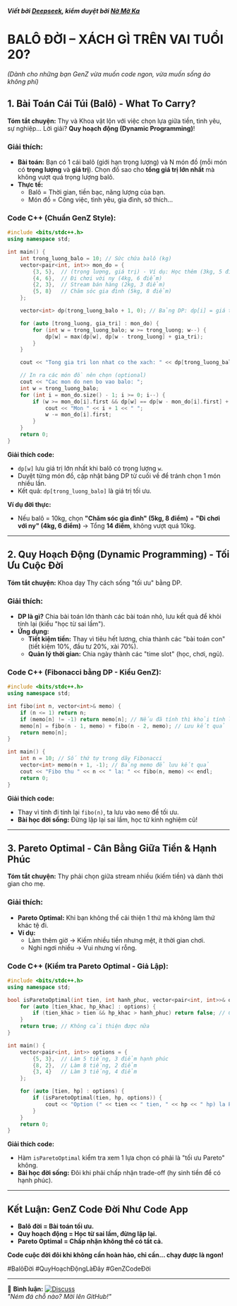 ***Viết bởi [Deepseek](https://deepseek.com/), kiểm duyệt bởi [Nờ Mờ Ka](https://github.com/nguyenminhkhoi2009/)***

# BALÔ ĐỜI – XÁCH GÌ TRÊN VAI TUỔI 20?

*(Dành cho những bạn GenZ vừa muốn code ngon, vừa muốn sống ảo không phí)*  

## **1. Bài Toán Cái Túi (Balô) - What To Carry?**  
**Tóm tắt chuyện:** Thy và Khoa vật lộn với việc chọn lựa giữa tiền, tình yêu, sự nghiệp... Lời giải? **Quy hoạch động (Dynamic Programming)**!  

### **Giải thích:**  
- **Bài toán:** Bạn có 1 cái balô (giới hạn trọng lượng) và N món đồ (mỗi món có **trọng lượng** và **giá trị**). Chọn đồ sao cho **tổng giá trị lớn nhất** mà không vượt quá trọng lượng balô.  
- **Thực tế:**  
  - Balô = Thời gian, tiền bạc, năng lượng của bạn.  
  - Món đồ = Công việc, tình yêu, gia đình, sở thích...  

### **Code C++ (Chuẩn GenZ Style):**  
```cpp
#include <bits/stdc++.h>
using namespace std;

int main() {
    int trong_luong_balo = 10; // Sức chứa balô (kg)
    vector<pair<int, int>> mon_do = {
        {3, 5},  // (trọng lượng, giá trị) - Ví dụ: Học thêm (3kg, 5 điểm hạnh phúc)
        {4, 6},  // Đi chơi với ny (4kg, 6 điểm)
        {2, 3},  // Stream bán hàng (2kg, 3 điểm)
        {5, 8}   // Chăm sóc gia đình (5kg, 8 điểm)
    };

    vector<int> dp(trong_luong_balo + 1, 0); // Bảng DP: dp[i] = giá trị lớn nhất khi balô nặng i kg

    for (auto [trong_luong, gia_tri] : mon_do) {
        for (int w = trong_luong_balo; w >= trong_luong; w--) {
            dp[w] = max(dp[w], dp[w - trong_luong] + gia_tri);
        }
    }

    cout << "Tong gia tri lon nhat co the xach: " << dp[trong_luong_balo] << endl;

    // In ra các món đồ nên chọn (optional)
    cout << "Cac mon do nen bo vao balo: ";
    int w = trong_luong_balo;
    for (int i = mon_do.size() - 1; i >= 0; i--) {
        if (w >= mon_do[i].first && dp[w] == dp[w - mon_do[i].first] + mon_do[i].second) {
            cout << "Mon " << i + 1 << " ";
            w -= mon_do[i].first;
        }
    }
    return 0;
}
```
**Giải thích code:**  
- `dp[w]` lưu giá trị lớn nhất khi balô có trọng lượng `w`.  
- Duyệt từng món đồ, cập nhật bảng DP từ cuối về để tránh chọn 1 món nhiều lần.  
- Kết quả: `dp[trong_luong_balo]` là giá trị tối ưu.  

**Ví dụ đời thực:**  
- Nếu balô = 10kg, chọn **"Chăm sóc gia đình" (5kg, 8 điểm)** + **"Đi chơi với ny" (4kg, 6 điểm)** → Tổng **14 điểm**, không vượt quá 10kg.  

---

## **2. Quy Hoạch Động (Dynamic Programming) - Tối Ưu Cuộc Đời**  
**Tóm tắt chuyện:** Khoa dạy Thy cách sống "tối ưu" bằng DP.  

### **Giải thích:**  
- **DP là gì?** Chia bài toán lớn thành các bài toán nhỏ, lưu kết quả để khỏi tính lại (kiểu "học từ sai lầm").  
- **Ứng dụng:**  
  - **Tiết kiệm tiền:** Thay vì tiêu hết lương, chia thành các "bài toán con" (tiết kiệm 10%, đầu tư 20%, xài 70%).  
  - **Quản lý thời gian:** Chia ngày thành các "time slot" (học, chơi, ngủ).  

### **Code C++ (Fibonacci bằng DP - Kiểu GenZ):**  
```cpp
#include <bits/stdc++.h>
using namespace std;

int fibo(int n, vector<int>& memo) {
    if (n <= 1) return n;
    if (memo[n] != -1) return memo[n]; // Nếu đã tính thì khỏi tính lại
    memo[n] = fibo(n - 1, memo) + fibo(n - 2, memo); // Lưu kết quả
    return memo[n];
}

int main() {
    int n = 10; // Số thứ tự trong dãy Fibonacci
    vector<int> memo(n + 1, -1); // Bảng memo để lưu kết quả
    cout << "Fibo thu " << n << " la: " << fibo(n, memo) << endl;
    return 0;
}
```
**Giải thích code:**  
- Thay vì tính đi tính lại `fibo(n)`, ta lưu vào `memo` để tối ưu.  
- **Bài học đời sống:** Đừng lặp lại sai lầm, học từ kinh nghiệm cũ!  

---

## **3. Pareto Optimal - Cân Bằng Giữa Tiền & Hạnh Phúc**  
**Tóm tắt chuyện:** Thy phải chọn giữa stream nhiều (kiếm tiền) và dành thời gian cho mẹ.  

### **Giải thích:**  
- **Pareto Optimal:** Khi bạn không thể cải thiện 1 thứ mà không làm thứ khác tệ đi.  
- **Ví dụ:**  
  - Làm thêm giờ → Kiếm nhiều tiền nhưng mệt, ít thời gian chơi.  
  - Nghỉ ngơi nhiều → Vui nhưng ví rỗng.  

### **Code C++ (Kiểm tra Pareto Optimal - Giả Lập):**  
```cpp
#include <bits/stdc++.h>
using namespace std;

bool isParetoOptimal(int tien, int hanh_phuc, vector<pair<int, int>>& options) {
    for (auto [tien_khac, hp_khac] : options) {
        if (tien_khac > tien && hp_khac > hanh_phuc) return false; // Có lựa chọn tốt hơn
    }
    return true; // Không cải thiện được nữa
}

int main() {
    vector<pair<int, int>> options = {
        {5, 3},  // Làm 5 tiếng, 3 điểm hạnh phúc
        {8, 2},  // Làm 8 tiếng, 2 điểm
        {3, 4}   // Làm 3 tiếng, 4 điểm
    };

    for (auto [tien, hp] : options) {
        if (isParetoOptimal(tien, hp, options)) {
            cout << "Option (" << tien << " tien, " << hp << " hp) la Pareto Optimal!\n";
        }
    }
    return 0;
}
```
**Giải thích code:**  
- Hàm `isParetoOptimal` kiểm tra xem 1 lựa chọn có phải là "tối ưu Pareto" không.  
- **Bài học đời sống:** Đôi khi phải chấp nhận trade-off (hy sinh tiền để có hạnh phúc).  

---

## **Kết Luận: GenZ Code Đời Như Code App**  
- **Balô đời = Bài toán tối ưu.**  
- **Quy hoạch động = Học từ sai lầm, đừng lặp lại.**  
- **Pareto Optimal = Chấp nhận không thể có tất cả.**  

**Code cuộc đời đôi khi không cần hoàn hảo, chỉ cần... chạy được là ngon!**  

#BalôĐời #QuyHoạchĐộngLàĐây #GenZCodeĐời

---

📢 **Bình luận:**
[![Discuss](https://img.shields.io/badge/GitHub-Discussions-green?style=flat-square)](https://github.com/nguyenminhkhoi2009/nguyenminhkhoi.io.vn-cauchuyenvathuattoan/discussions)  
*"Ném đá chỗ nào? Mời lên GitHub!"*  